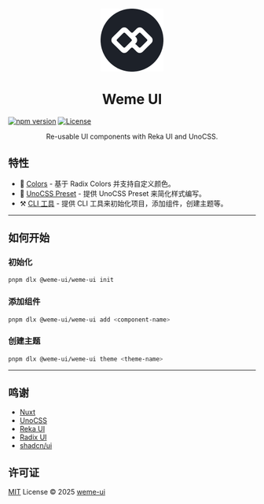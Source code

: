<p align="center">
  <img align="center" src="https://raw.githubusercontent.com/moujinet/assets/main/weme-ui/png/circle-128.png" height="128" />
  <h1 align="center">
    Weme UI
  </h1>
</p>

[![npm version][npm-version-src]][npm-version-href]
[![License][license-src]][license-href]

<p align="center">
  Re-usable UI components with Reka UI and UnoCSS.
</p>

## 特性

- 🌈 [Colors](https://github.com/weme-ui/weme-ui/packages/colors) - 基于 Radix Colors 并支持自定义颜色。
- 🎨 [UnoCSS Preset](https://github.com/weme-ui/weme-ui/packages/unocss-preset) - 提供 UnoCSS Preset 来简化样式编写。
- ⚒️ [CLI 工具](https://github.com/weme-ui/weme-ui/packages/cli) - 提供 CLI 工具来初始化项目，添加组件，创建主题等。

---

## 如何开始

### 初始化

```bash
pnpm dlx @weme-ui/weme-ui init
```

### 添加组件

```bash
pnpm dlx @weme-ui/weme-ui add <component-name>
```

### 创建主题

```bash
pnpm dlx @weme-ui/weme-ui theme <theme-name>
```

---

## 鸣谢

- [Nuxt][nuxt-href]
- [UnoCSS][unocss-href]
- [Reka UI][reka-href]
- [Radix UI][radix-href]
- [shadcn/ui][shadcn-href]

## 许可证

[MIT][license-href] License © 2025 [weme-ui][github-href]

[npm-version-src]: https://img.shields.io/npm/v/@weme-ui/weme-ui?style=flat&colorA=1d2129&colorB=4CBBA5
[npm-version-href]: https://npmjs.com/package/@weme-ui/weme-ui
[license-src]: https://img.shields.io/github/license/weme-ui/weme-ui.svg?style=flat&colorA=1d2129&colorB=4CBBA5
[license-href]: https://github.com/weme-ui/weme-ui/blob/main/LICENSE
[github-href]: https://github.com/weme-ui/weme-ui
[nuxt-href]: https://nuxt.com
[unocss-href]: https://unocss.dev
[reka-href]: https://reka-ui.com
[radix-href]: https://www.radix-ui.com
[shadcn-href]: https://ui.shadcn.com
